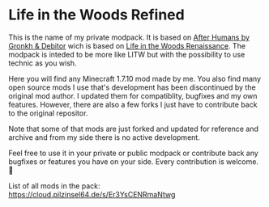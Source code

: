 # Life in the Woods Refined

This is the name of my private modpack. It is based on [After Humans by Gronkh & Debitor](https://www.technicpack.net/modpack/minecraft-after-humans.1060474/) wich is based on [Life in the Woods Renaissance](http://lifeinthewoods.ca/downloads.html). The modpack is inteded to be more like LITW but with the possibility to use technic as you wish.

Here you will find any Minecraft 1.7.10 mod made by me. You also find many open source mods I use that's development has been discontinued by the original mod author. I updated them for compatiblity, bugfixes and my own features. However, there are also a few forks I just have to contribute back to the original repositor.

Note that some of that mods are just forked and updated for reference and archive and from my side there is no active development.

Feel free to use it in your private or public modpack or contribute back any bugfixes or features you have on your side. Every contribution is welcome. 🙂

List of all mods in the pack: https://cloud.pilzinsel64.de/s/Er3YsCENRmaNtwg
